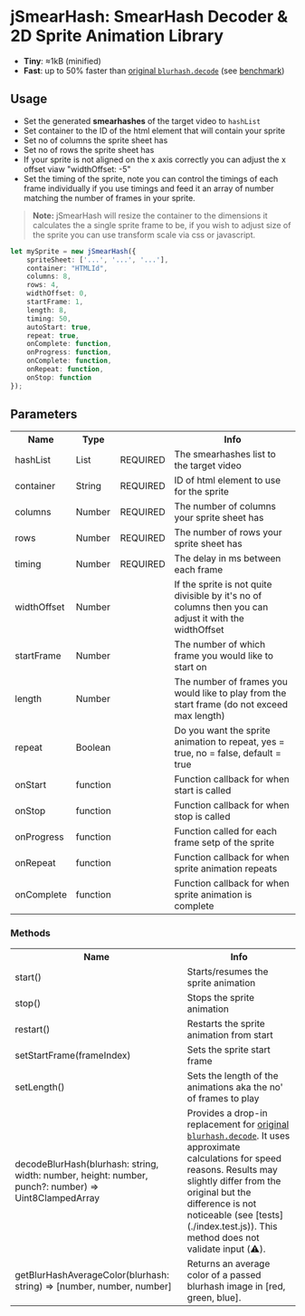 # jSmearHash: SmearHash Decoder & 2D Sprite Animation Library

-   **Tiny**: ≈1kB (minified)
-   **Fast**: up to 50% faster than [original `blurhash.decode`](https://github.com/woltapp/blurhash/tree/master/TypeScript#decodeblurhash-string-width-number-height-number-punch-number--uint8clampedarray) (see [benchmark](./benchmark.js))


## Usage

- Set the generated **smearhashes** of the target video to `hashList`
- Set container to the ID of the html element that will contain your sprite
- Set no of columns the sprite sheet has
- Set no of rows the sprite sheet has
- If your sprite is not aligned on the x axis correctly you can adjust the x offset viaw "widthOffset: -5"
- Set the timing of the sprite, note you can control the timings of each frame individually if you use timings and feed it an array of number matching the number of frames in your sprite.


> **Note:** jSmearHash will resize the container to the dimensions it calculates the a single sprite frame to be, if you wish to adjust size of the sprite you can use transform scale via css or javascript.


````typescript
let mySprite = new jSmearHash({
	spriteSheet: ['...', '...', '...'],
	container: "HTMLId",
	columns: 8,
	rows: 4,
	widthOffset: 0,
	startFrame: 1,
	length: 8,
	timing: 50,
	autoStart: true,
	repeat: true,
	onComplete: function,
	onProgress: function,
	onComplete: function,
	onRepeat: function,
	onStop: function
});

````


## Parameters

<table>
    <tr>
        <th>Name</th>
        <th>Type</th>
        <th></th>
        <th>Info</th>
    </tr>
    <tr>
        <td>hashList</td>
        <td>List</td>
        <td>REQUIRED</td>
        <td>The smearhashes list to the target video</td>
    </tr>
    <tr>
        <td>container</td>
        <td>String</td>
        <td>REQUIRED</td>
        <td>ID of html element to use for the sprite</td>
    </tr>
    <tr>
        <td>columns</td>
        <td>Number</td>
        <td>REQUIRED</td>
        <td>The number of columns your sprite sheet has</td>
    </tr>
    <tr>
        <td>rows</td>
        <td>Number</td>
        <td>REQUIRED</td>
        <td>The number of rows your sprite sheet has</td>
    </tr>
    <tr>
        <td>timing</td>
        <td>Number</td>
        <td>REQUIRED</td>
        <td>The delay in ms between each frame</td>
    </tr>
    <tr>
        <td>widthOffset</td>
        <td>Number</td>
        <td></td>
        <td>If the sprite is not quite divisible by it's no of columns then you can adjust it with the widthOffset</td>
    </tr>
    <tr>
        <td>startFrame</td>
        <td>Number</td>
        <td></td>
        <td>The number of which frame you would like to start on</td>
    </tr>
    <tr>
        <td>length</td>
        <td>Number</td>
        <td></td>
        <td>The number of frames you would like to play from the start frame (do not exceed max length)</td>
    </tr>
    <tr>
        <td>repeat</td>
        <td>Boolean</td>
        <td></td>
        <td>Do you want the sprite animation to repeat, yes = true, no = false, default = true</td>
    </tr>
    <tr>
        <td>onStart</td>
        <td>function</td>
        <td></td>
        <td>Function callback for when start is called</td>
    </tr>
    <tr>
        <td>onStop</td>
        <td>function</td>
        <td></td>
        <td>Function callback for when stop is called</td>
    </tr>
    <tr>
        <td>onProgress</td>
        <td>function</td>
        <td></td>
        <td>Function called for each frame setp of the sprite</td>
    </tr>
    <tr>
        <td>onRepeat</td>
        <td>function</td>
        <td></td>
        <td>Function callback for when sprite animation repeats</td>
    </tr>
    <tr>
        <td>onComplete</td>
        <td>function</td>
        <td></td>
        <td>Function callback for when sprite animation is complete</td>
    </tr>
</table>


### Methods

<table>
    <tr>
        <th>Name</th>
        <th>Info</th>
    </tr>
    <tr>
        <td>start()</td>
        <td>Starts/resumes the sprite animation</td>
    </tr>
    <tr>
        <td>stop()</td>
        <td>Stops the sprite animation</td>
    </tr>
    <tr>
        <td>restart()</td>
        <td>Restarts the sprite animation from start</td>
    </tr>
    <tr>
        <td>setStartFrame(frameIndex)</td>
        <td>Sets the sprite start frame</td>
    </tr>
    <tr>
        <td>setLength()</td>
        <td>Sets the length of the animations aka the no' of frames to play</td>
    </tr>
    <tr>
        <td>decodeBlurHash(blurhash: string, width: number, height: number, punch?: number) => Uint8ClampedArray</td>
        <td>Provides a drop-in replacement for <a href="https://github.com/woltapp/blurhash/tree/master/TypeScript#decodeblurhash-string-width-number-height-number-punch-number--uint8clampedarray">original <code>blurhash.decode</code></a>. It uses approximate calculations for speed reasons. Results may slightly differ from the original but the difference is not noticeable (see [tests](./index.test.js)). This method does not validate input (⚠️).</td>
    </tr>
    <tr>
        <td>getBlurHashAverageColor(blurhash: string) => [number, number, number]</td>
        <td>Returns an average color of a passed blurhash image in [red, green, blue].</td>
    </tr>
</table>
